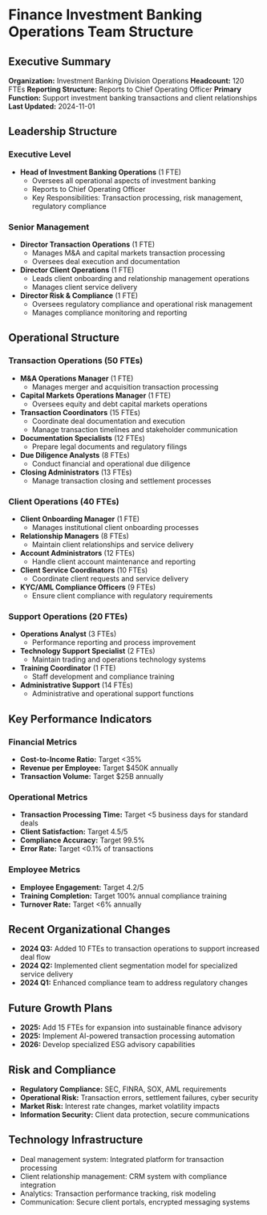 # Finance Investment Banking Operations Team Structure

## Executive Summary
**Organization:** Investment Banking Division Operations
**Headcount:** 120 FTEs
**Reporting Structure:** Reports to Chief Operating Officer
**Primary Function:** Support investment banking transactions and client relationships
**Last Updated:** 2024-11-01

## Leadership Structure

### Executive Level
- **Head of Investment Banking Operations** (1 FTE)
  - Oversees all operational aspects of investment banking
  - Reports to Chief Operating Officer
  - Key Responsibilities: Transaction processing, risk management, regulatory compliance

### Senior Management
- **Director Transaction Operations** (1 FTE)
  - Manages M&A and capital markets transaction processing
  - Oversees deal execution and documentation
- **Director Client Operations** (1 FTE)
  - Leads client onboarding and relationship management operations
  - Manages client service delivery
- **Director Risk & Compliance** (1 FTE)
  - Oversees regulatory compliance and operational risk management
  - Manages compliance monitoring and reporting

## Operational Structure

### Transaction Operations (50 FTEs)
- **M&A Operations Manager** (1 FTE)
  - Manages merger and acquisition transaction processing
- **Capital Markets Operations Manager** (1 FTE)
  - Oversees equity and debt capital markets operations
- **Transaction Coordinators** (15 FTEs)
  - Coordinate deal documentation and execution
  - Manage transaction timelines and stakeholder communication
- **Documentation Specialists** (12 FTEs)
  - Prepare legal documents and regulatory filings
- **Due Diligence Analysts** (8 FTEs)
  - Conduct financial and operational due diligence
- **Closing Administrators** (13 FTEs)
  - Manage transaction closing and settlement processes

### Client Operations (40 FTEs)
- **Client Onboarding Manager** (1 FTE)
  - Manages institutional client onboarding processes
- **Relationship Managers** (8 FTEs)
  - Maintain client relationships and service delivery
- **Account Administrators** (12 FTEs)
  - Handle client account maintenance and reporting
- **Client Service Coordinators** (10 FTEs)
  - Coordinate client requests and service delivery
- **KYC/AML Compliance Officers** (9 FTEs)
  - Ensure client compliance with regulatory requirements

### Support Operations (20 FTEs)
- **Operations Analyst** (3 FTEs)
  - Performance reporting and process improvement
- **Technology Support Specialist** (2 FTEs)
  - Maintain trading and operations technology systems
- **Training Coordinator** (1 FTE)
  - Staff development and compliance training
- **Administrative Support** (14 FTEs)
  - Administrative and operational support functions

## Key Performance Indicators

### Financial Metrics
- **Cost-to-Income Ratio:** Target <35%
- **Revenue per Employee:** Target $450K annually
- **Transaction Volume:** Target $25B annually

### Operational Metrics
- **Transaction Processing Time:** Target <5 business days for standard deals
- **Client Satisfaction:** Target 4.5/5
- **Compliance Accuracy:** Target 99.5%
- **Error Rate:** Target <0.1% of transactions

### Employee Metrics
- **Employee Engagement:** Target 4.2/5
- **Training Completion:** Target 100% annual compliance training
- **Turnover Rate:** Target <6% annually

## Recent Organizational Changes
- **2024 Q3:** Added 10 FTEs to transaction operations to support increased deal flow
- **2024 Q2:** Implemented client segmentation model for specialized service delivery
- **2024 Q1:** Enhanced compliance team to address regulatory changes

## Future Growth Plans
- **2025:** Add 15 FTEs for expansion into sustainable finance advisory
- **2025:** Implement AI-powered transaction processing automation
- **2026:** Develop specialized ESG advisory capabilities

## Risk and Compliance
- **Regulatory Compliance:** SEC, FINRA, SOX, AML requirements
- **Operational Risk:** Transaction errors, settlement failures, cyber security
- **Market Risk:** Interest rate changes, market volatility impacts
- **Information Security:** Client data protection, secure communications

## Technology Infrastructure
- Deal management system: Integrated platform for transaction processing
- Client relationship management: CRM system with compliance integration
- Analytics: Transaction performance tracking, risk modeling
- Communication: Secure client portals, encrypted messaging systems
